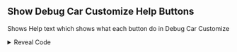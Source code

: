 ## Show Debug Car Customize Help Buttons

Shows Help text which shows what each button do in Debug Car Customize

<details>
<summary>Reveal Code</summary>

```hex
04410F80 60000000
```
</details>
